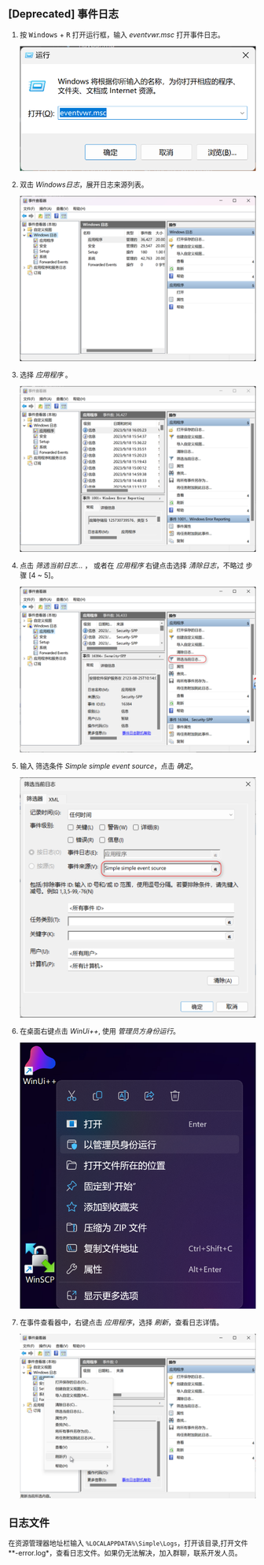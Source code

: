 ## [Deprecated] 事件日志 

1. 按 <kbd>Windows</kbd> + <kbd>R</kbd> 打开运行框，输入 *eventvwr.msc* 打开事件日志。

    ![img](../images/06.png ':size=40%')

2. 双击 *Windows日志*，展开日志来源列表。

    ![img](../images/02.png ':size=70%')

3. 选择 *应用程序* 。

    ![img](../images/05.png ':size=70%')

4. 点击 *筛选当前日志...* ， 或者在 *应用程序* 右键点击选择 *清除日志*，不略过 步骤 [4 ~ 5]。
 
    ![img](../images/01.png ':size=70%')

5. 输入 筛选条件 *Simple simple event source*，点击 *确定*。

    ![img](../images/07.png ':size=60%')

7. 在桌面右键点击 *WinUi++*, 使用 *管理员方身份运行*。

    ![img](../images/08.png ':size=60%')

8. 在事件查看器中，右键点击 *应用程序*，选择 *刷新*，查看日志详情。

    ![img](../images/09.png ':size=60%')

## 日志文件

在资源管理器地址栏输入 `%LOCALAPPDATA%\Simple\Logs`，打开该目录,打开文件**-error.log*，查看日志文件。如果仍无法解决，加入群聊，联系开发人员。